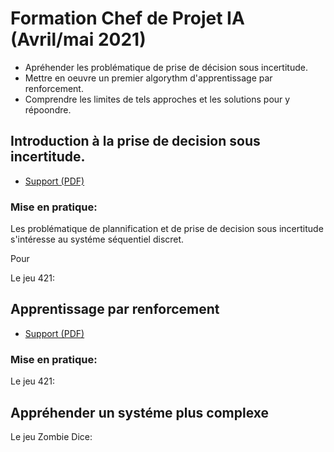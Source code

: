# Formation Chef de Projet IA (Avril/mai 2021)

- Apréhender les problématique de prise de décision sous incertitude.
- Mettre en oeuvre un premier algorythm d'apprentissage par renforcement.
- Comprendre les limites de tels approches et les solutions pour y répoondre.

## Introduction à la prise de decision sous incertitude.

* [Support (PDF)](https://raw.githubusercontent.com/ceri-num/module-DUU/master/notions/intro.pdf)

### Mise en pratique:

Les problématique de plannification et de prise de decision sous incertitude s'intéresse au systéme séquentiel discret.

Pour 

Le jeu 421:


## Apprentissage par renforcement

* [Support (PDF)](https://raw.githubusercontent.com/ceri-num/module-DUU/master/notions/reinforcement.pdf)

### Mise en pratique:

Le jeu 421:

## Appréhender un systéme plus complexe

Le jeu Zombie Dice:

<!--

### Retour sur l'apprentissage sur le 421

* [Q-Learning on 421](https://raw.githubusercontent.com/ceri-num/module-DUU/master/notions/qlearning421.pdf)

-->
